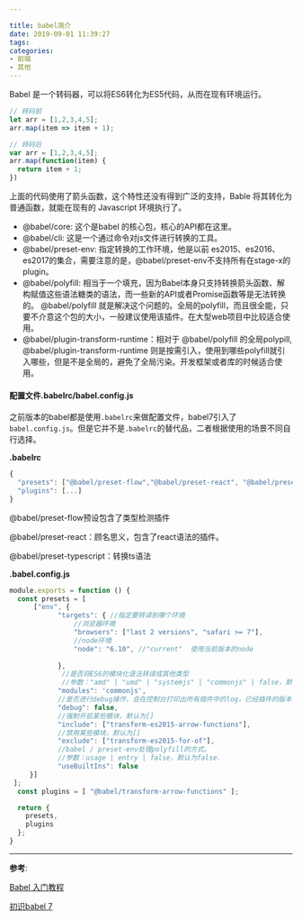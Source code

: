 ```yaml
---

title: babel简介
date: 2019-09-01 11:39:27
tags:
categories:
- 前端
- 其他
---
```


Babel 是一个转码器，可以将ES6转化为ES5代码，从而在现有环境运行。

```javascript
// 转码前
let arr = [1,2,3,4,5];
arr.map(item => item + 1);

// 转码后
var arr = [1,2,3,4,5];
arr.map(function(item) {
  return item + 1;
})
```

上面的代码使用了箭头函数，这个特性还没有得到广泛的支持，Bable 将其转化为普通函数，就能在现有的 Javascript 环境执行了。



- @babel/core: 这个是babel 的核心包，核心的API都在这里。
- @babel/cli: 这是一个通过命令对js文件进行转换的工具。
- @babel/preset-env: 指定转换的工作环境，他是以前 es2015、es2016、es2017的集合，需要注意的是，@babel/preset-env不支持所有在stage-x的plugin。
- @babel/polyfill: 相当于一个填充，因为Babel本身只支持转换箭头函数、解构赋值这些语法糖类的语法，而一些新的API或者Promise函数等是无法转换的。 @babel/polyfill 就是解决这个问题的。全局的polyfill，而且很全能，只要不介意这个包的大小，一般建议使用该插件。在大型web项目中比较适合使用。
- @babel/plugin-transform-runtime：相对于 @babel/polyfill 的全局polypill, @babel/plugin-transform-runtime 则是按需引入，使用到哪些polyfill就引入哪些，但是不是全局的，避免了全局污染。开发框架或者库的时候适合使用。



#### 配置文件.babelrc/babel.config.js

之前版本的babel都是使用`.babelrc`来做配置文件，babel7引入了`babel.config.js`。但是它并不是`.babelrc`的替代品，二者根据使用的场景不同自行选择。

**.babelrc**

```javascript
{
  "presets": ["@babel/preset-flow","@babel/preset-react", "@babel/preset-typescript"],
  "plugins": [...]
}
```

@babel/preset-flow预设包含了类型检测插件

@babel/preset-react：顾名思义，包含了react语法的插件。

@babel/preset-typescript：转换ts语法

**.babel.config.js**

```javascript
module.exports = function () {
  const presets = [ 
      ["env", {
            "targets": { //指定要转译到哪个环境
                //浏览器环境
                "browsers": ["last 2 versions", "safari >= 7"],
                //node环境
                "node": "6.10", //"current"  使用当前版本的node
                
            },
             //是否将ES6的模块化语法转译成其他类型
             //参数："amd" | "umd" | "systemjs" | "commonjs" | false，默认为'commonjs'
            "modules": 'commonjs',
            //是否进行debug操作，会在控制台打印出所有插件中的log，已经插件的版本
            "debug": false,
            //强制开启某些模块，默认为[]
            "include": ["transform-es2015-arrow-functions"],
            //禁用某些模块，默认为[]
            "exclude": ["transform-es2015-for-of"],
            //babel / preset-env处理polyfill的方式。
            //参数：usage | entry | false，默认为false.
            "useBuiltIns": false
     }]
 ];
  const plugins = [ "@babel/transform-arrow-functions" ];

  return {
    presets,
    plugins
  };
}
```



------

**参考**:

 [Babel 入门教程](http://www.ruanyifeng.com/blog/2016/01/babel.html) 

 [初识babel 7](https://www.jianshu.com/p/0ea6065cb39e)